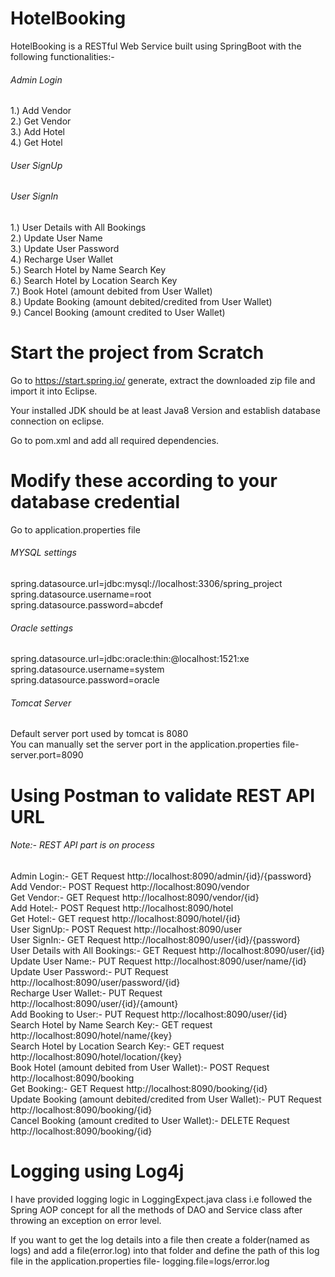 # HotelBooking
HotelBooking is a RESTful Web Service built using SpringBoot with the following functionalities:- 
###### Admin Login
1.) Add Vendor <br/>
2.) Get Vendor <br/>
3.) Add Hotel <br/>
4.) Get Hotel <br/>
###### User SignUp <br/>
###### User SignIn <br/>
1.) User Details with All Bookings <br/>
2.) Update User Name <br/>
3.) Update User Password <br/>
4.) Recharge User Wallet <br/>
5.) Search Hotel by Name Search Key <br/>
6.) Search Hotel by Location Search Key <br/>
7.) Book Hotel (amount debited from User Wallet) <br/>
8.) Update Booking (amount debited/credited from User Wallet) <br/>
9.) Cancel Booking (amount credited to User Wallet) <br/>

# Start the project from Scratch
Go to https://start.spring.io/  generate, extract the downloaded zip file and import it into Eclipse. <br/>

Your installed JDK should be at least Java8 Version and establish database connection on eclipse. <br/>

Go to pom.xml and add all required dependencies.

# Modify these according to your database credential
Go to application.properties file
###### MYSQL settings
spring.datasource.url=jdbc:mysql://localhost:3306/spring_project <br/>
spring.datasource.username=root <br/>
spring.datasource.password=abcdef
###### Oracle settings
spring.datasource.url=jdbc:oracle:thin:@localhost:1521:xe <br/>
spring.datasource.username=system <br/>
spring.datasource.password=oracle
###### Tomcat Server
Default server port used by tomcat is 8080 <br/>
You can manually set the server port in the application.properties file- server.port=8090

# Using Postman to validate REST API URL

###### Note:- REST API part is on process
Admin Login:- GET Request http://localhost:8090/admin/{id}/{password} <br/>
Add Vendor:- POST Request http://localhost:8090/vendor <br/>
Get Vendor:- GET Request http://localhost:8090/vendor/{id} <br/>
Add Hotel:- POST Request http://localhost:8090/hotel <br/>
Get Hotel:- GET request http://localhost:8090/hotel/{id} <br/>
User SignUp:- POST Request http://localhost:8090/user <br/>
User SignIn:- GET Request http://localhost:8090/user/{id}/{password}<br/>
User Details with All Bookings:- GET Request http://localhost:8090/user/{id} <br/>
Update User Name:- PUT Request http://localhost:8090/user/name/{id} <br/>
Update User Password:- PUT Request http://localhost:8090/user/password/{id} <br/>
Recharge User Wallet:- PUT Request http://localhost:8090/user/{id}/{amount} <br/>
Add Booking to User:- PUT Request http://localhost:8090/user/{id} <br/>
Search Hotel by Name Search Key:- GET request http://localhost:8090/hotel/name/{key} <br/>
Search Hotel by Location Search Key:- GET request http://localhost:8090/hotel/location/{key} <br/>
Book Hotel (amount debited from User Wallet):- POST Request http://localhost:8090/booking <br/>
Get Booking:- GET Request http://localhost:8090/booking/{id} <br/>
Update Booking (amount debited/credited from User Wallet):- PUT Request http://localhost:8090/booking/{id} <br/>
Cancel Booking (amount credited to User Wallet):- DELETE Request http://localhost:8090/booking/{id} <br/>

# Logging using Log4j
I have provided logging logic in LoggingExpect.java class i.e followed the Spring AOP concept for all the methods of DAO and Service class after throwing an exception on error level. <br/>

If you want to get the log details into a file then create a folder(named as logs) and add a file(error.log) into that folder and define the path of this log file in the application.properties file- logging.file=logs/error.log
